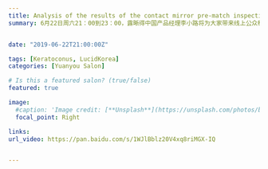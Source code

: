 ```yaml
---
title: Analysis of the results of the contact mirror pre-match inspection 【Edition 57】
summary: 6月22日周六21：00到23：00，露晰得中国产品经理李小路将为大家带来线上公众科普讲座。


date: "2019-06-22T21:00:00Z"

tags: [Keratoconus, LucidKorea]
categories: [Yuanyou Salon]

# Is this a featured salon? (true/false)
featured: true

image:
  #caption: 'Image credit: [**Unsplash**](https://unsplash.com/photos/bzdhc5b3Bxs)'
  focal_point: Right

links:
url_video: https://pan.baidu.com/s/1WJlBblz20V4xq8riMGX-IQ


---
```

